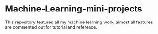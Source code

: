 # Machine-Learning-mini-projects
This repository features all my machine learning work, almost all features are commented out for tutorial and reference.
